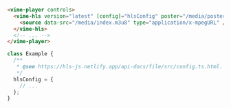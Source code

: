 ```html {2-5} title="example.html"
<vime-player controls>
  <vime-hls version="latest" [config]="hlsConfig" poster="/media/poster.png">
    <source data-src="/media/index.m3u8" type="application/x-mpegURL" />
  </vime-hls>
  <!-- ... -->
</vime-player>
```

```ts title="example.ts"
class Example {
  /**
   * @see https://hls-js.netlify.app/api-docs/file/src/config.ts.html.
   */
  hlsConfig = {
    // ...
  };
}
```

